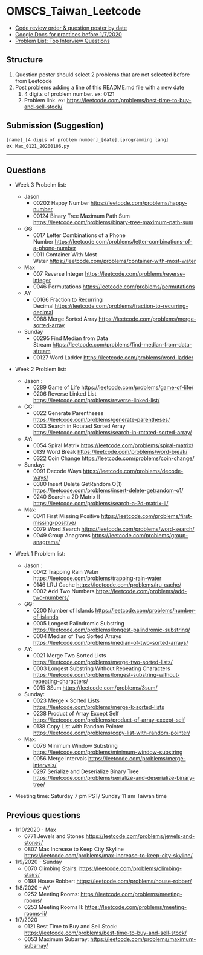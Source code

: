 # OMSCS_Taiwan_Leetcode

- [Code review order & question poster by date](https://docs.google.com/spreadsheets/d/1KuYh8kk7TYKueuf9kOcd6wOhi51u3vo6dusqaNzK1ik/edit#gid=0)  
- [Google Docs for practices before 1/7/2020](https://docs.google.com/document/d/1Os1LEmq0VXcoPmASAMXM0ELjR_hYVqYPDYNwOvFaPYI/edit)
- [Problem List: Top Interview Questions](https://leetcode.com/problemset/top-interview-questions/)

## Structure
1. Question poster should select 2 problems that are not selected before from Leetcode  
2. Post problems adding a line of this README.md file with a new date  
    1. 4 digits of problem number. ex: 0121  
    2. Problem link. ex: https://leetcode.com/problems/best-time-to-buy-and-sell-stock/  

## Submission (Suggestion)
`[name]_[4 digis of problem number]_[date].[programming lang]`  
ex: `Max_0121_20200106.py`  

---
## Questions 

- Week 3 Probelm list:
  - Jason
    - 00202 Happy Number https://leetcode.com/problems/happy-number
    - 00124 Binary Tree Maximum Path Sum https://leetcode.com/problems/binary-tree-maximum-path-sum
  - GG
    - 0017 Letter Combinations of a Phone Number https://leetcode.com/problems/letter-combinations-of-a-phone-number
    - 0011 Container With Most Water https://leetcode.com/problems/container-with-most-water
  - Max
    - 007 Reverse Integer https://leetcode.com/problems/reverse-integer
    - 0046 Permutations https://leetcode.com/problems/permutations
  - AY
    - 00166 Fraction to Recurring Decimal https://leetcode.com/problems/fraction-to-recurring-decimal
    - 0088 Merge Sorted Array https://leetcode.com/problems/merge-sorted-array
  - Sunday
    - 00295 Find Median from Data Stream https://leetcode.com/problems/find-median-from-data-stream
    - 00127 Word Ladder https://leetcode.com/problems/word-ladder

- Week 2 Problem list:
  - Jason : 
    - 0289 Game of Life https://leetcode.com/problems/game-of-life/
    - 0206 Reverse Linked List https://leetcode.com/problems/reverse-linked-list/
  - GG: 
    - 0022 Generate Parentheses https://leetcode.com/problems/generate-parentheses/
    - 0033 Search in Rotated Sorted Array https://leetcode.com/problems/search-in-rotated-sorted-array/
  - AY: 
    - 0054 Spiral Matrix https://leetcode.com/problems/spiral-matrix/
    - 0139 Word Break https://leetcode.com/problems/word-break/
    - 0322 Coin Change https://leetcode.com/problems/coin-change/
  - Sunday: 
    - 0091 Decode Ways https://leetcode.com/problems/decode-ways/
    - 0380 Insert Delete GetRandom O(1) https://leetcode.com/problems/insert-delete-getrandom-o1/
    - 0240 Search a 2D Matrix II https://leetcode.com/problems/search-a-2d-matrix-ii/
  - Max: 
    - 0041 First Missing Positive https://leetcode.com/problems/first-missing-positive/
    - 0079 Word Search https://leetcode.com/problems/word-search/
    - 0049 Group Anagrams https://leetcode.com/problems/group-anagrams/

- Week 1 Problem list:
  - Jason : 
    - 0042 Trapping Rain Water https://leetcode.com/problems/trapping-rain-water
    - 0146 LRU Cache https://leetcode.com/problems/lru-cache/
    - 0002 Add Two Numbers https://leetcode.com/problems/add-two-numbers/
  - GG: 
    - 0200 Number of Islands https://leetcode.com/problems/number-of-islands
    - 0005 Longest Palindromic Substring https://leetcode.com/problems/longest-palindromic-substring/
    - 0004 Median of Two Sorted Arrays https://leetcode.com/problems/median-of-two-sorted-arrays/
  - AY: 
    - 0021 Merge Two Sorted Lists https://leetcode.com/problems/merge-two-sorted-lists/
    - 0003 Longest Substring Without Repeating Characters https://leetcode.com/problems/longest-substring-without-repeating-characters/
    - 0015 3Sum https://leetcode.com/problems/3sum/
  - Sunday: 
    - 0023 Merge k Sorted Lists https://leetcode.com/problems/merge-k-sorted-lists
    - 0238 Product of Array Except Self https://leetcode.com/problems/product-of-array-except-self
    - 0138 Copy List with Random Pointer https://leetcode.com/problems/copy-list-with-random-pointer/
  - Max: 
    - 0076 Minimum Window Substring https://leetcode.com/problems/minimum-window-substring
    - 0056 Merge Intervals https://leetcode.com/problems/merge-intervals/
    - 0297 Serialize and Deserialize Binary Tree https://leetcode.com/problems/serialize-and-deserialize-binary-tree/

- Meeting time: Saturday 7 pm PST/ Sunday 11 am Taiwan time
## Previous questions
- 1/10/2020 - Max
  - 0771 Jewels and Stones https://leetcode.com/problems/jewels-and-stones/
  - 0807 Max Increase to Keep City Skyline https://leetcode.com/problems/max-increase-to-keep-city-skyline/
- 1/9/2020 - Sunday
  - 0070 Climbing Stairs: https://leetcode.com/problems/climbing-stairs/
  - 0198 House Robber: https://leetcode.com/problems/house-robber/
- 1/8/2020 - AY
  - 0252 Meeting Rooms: https://leetcode.com/problems/meeting-rooms/
  - 0253 Meeting Rooms II: https://leetcode.com/problems/meeting-rooms-ii/
- 1/7/2020
  - 0121 Best Time to Buy and Sell Stock: https://leetcode.com/problems/best-time-to-buy-and-sell-stock/
  - 0053 Maximum Subarray: https://leetcode.com/problems/maximum-subarray/
